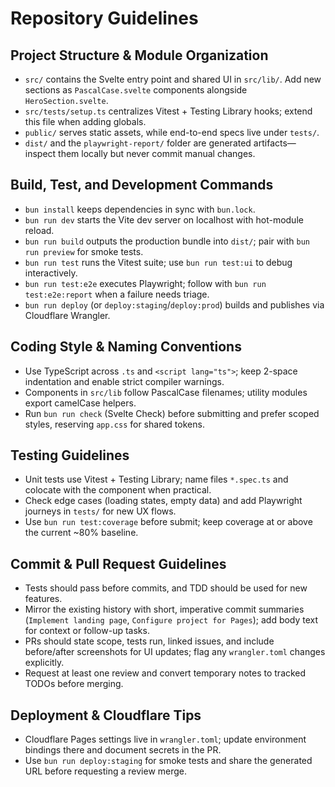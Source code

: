 # Repository Guidelines

## Project Structure & Module Organization

- `src/` contains the Svelte entry point and shared UI in `src/lib/`. Add new sections as `PascalCase.svelte` components alongside `HeroSection.svelte`.
- `src/tests/setup.ts` centralizes Vitest + Testing Library hooks; extend this file when adding globals.
- `public/` serves static assets, while end-to-end specs live under `tests/`.
- `dist/` and the `playwright-report/` folder are generated artifacts—inspect them locally but never commit manual changes.

## Build, Test, and Development Commands

- `bun install` keeps dependencies in sync with `bun.lock`.
- `bun run dev` starts the Vite dev server on localhost with hot-module reload.
- `bun run build` outputs the production bundle into `dist/`; pair with `bun run preview` for smoke tests.
- `bun run test` runs the Vitest suite; use `bun run test:ui` to debug interactively.
- `bun run test:e2e` executes Playwright; follow with `bun run test:e2e:report` when a failure needs triage.
- `bun run deploy` (or `deploy:staging`/`deploy:prod`) builds and publishes via Cloudflare Wrangler.

## Coding Style & Naming Conventions

- Use TypeScript across `.ts` and `<script lang="ts">`; keep 2-space indentation and enable strict compiler warnings.
- Components in `src/lib` follow PascalCase filenames; utility modules export camelCase helpers.
- Run `bun run check` (Svelte Check) before submitting and prefer scoped styles, reserving `app.css` for shared tokens.

## Testing Guidelines

- Unit tests use Vitest + Testing Library; name files `*.spec.ts` and colocate with the component when practical.
- Check edge cases (loading states, empty data) and add Playwright journeys in `tests/` for new UX flows.
- Use `bun run test:coverage` before submit; keep coverage at or above the current ~80% baseline.

## Commit & Pull Request Guidelines

- Tests should pass before commits, and TDD should be used for new features.
- Mirror the existing history with short, imperative commit summaries (`Implement landing page`, `Configure project for Pages`); add body text for context or follow-up tasks.
- PRs should state scope, tests run, linked issues, and include before/after screenshots for UI updates; flag any `wrangler.toml` changes explicitly.
- Request at least one review and convert temporary notes to tracked TODOs before merging.

## Deployment & Cloudflare Tips

- Cloudflare Pages settings live in `wrangler.toml`; update environment bindings there and document secrets in the PR.
- Use `bun run deploy:staging` for smoke tests and share the generated URL before requesting a review merge.
